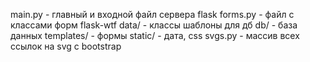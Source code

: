 main.py - главный и входной файл сервера flask
forms.py - файл с классами форм flask-wtf
data/ - классы шаблоны для дб
db/ - база данных
templates/ - формы
static/ - дата, css
svgs.py - массив всех ссылок на svg с bootstrap
